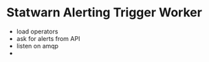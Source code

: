 Statwarn Alerting Trigger Worker
================================

- load operators
- ask for alerts from API
- listen on amqp
- 
